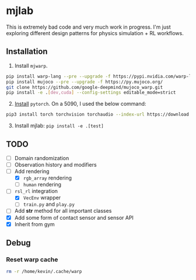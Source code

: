 # mjlab

This is extremely bad code and very much work in progress. I'm just exploring different design patterns for physics simulation + RL workflows.

## Installation

1. Install `mjwarp`.

```bash
pip install warp-lang --pre --upgrade -f https://pypi.nvidia.com/warp-lang/
pip install mujoco --pre --upgrade -f https://py.mujoco.org/
git clone https://github.com/google-deepmind/mujoco_warp.git
pip install -e .[dev,cuda] --config-settings editable_mode=strict
```

2. [Install](https://pytorch.org/get-started/locally/) `pytorch`. On a 5090, I used the below command:

```bash
pip3 install torch torchvision torchaudio --index-url https://download.pytorch.org/whl/cu128
```

3. Install mjlab: `pip install -e .[test]`

## TODO

- [ ] Domain randomization
- [ ] Observation history and modifiers
- [ ] Add rendering
  - [x] `rgb_array` rendering
  - [ ] `human` rendering
- [ ] `rsl_rl` integration
  - [x] `VecEnv` wrapper
  - [ ] `train.py` and `play.py`
- [ ] Add __str__ method for all important classes
- [x] Add some form of contact sensor and sensor API
- [x] Inherit from gym

## Debug

### Reset warp cache

```bash
rm -r /home/kevin/.cache/warp
```